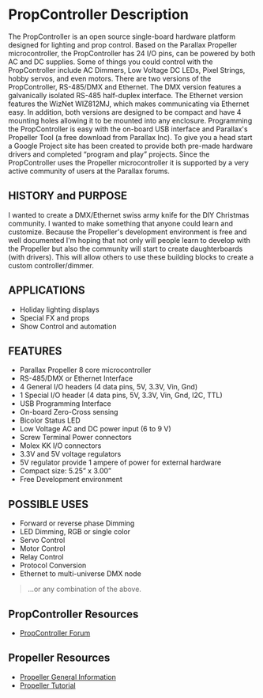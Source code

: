 # PropController Description #

The PropController is an open source single-board hardware platform designed for lighting and prop control. Based on the Parallax Propeller microcontroller, the PropController has 24 I/O pins, can be powered by both AC and DC supplies. Some of things you could control with the PropController include AC Dimmers, Low Voltage DC LEDs, Pixel Strings, hobby servos, and even motors.
There are two versions of the PropController, RS-485/DMX and Ethernet. The DMX version features a galvanically isolated RS-485 half-duplex interface. The Ethernet version features the WizNet WIZ812MJ, which makes communicating via Ethernet easy. In addition, both versions are designed to be compact and have 4 mounting holes allowing it to be mounted into any enclosure.
Programming the PropController is easy with the on-board USB interface and Parallax's Propeller Tool (a free download from Parallax Inc).
To give you a head start a Google Project site has been created to provide both pre-made hardware drivers and completed “program and play” projects. Since the PropController uses the Propeller microcontroller it is supported by a very active community of users at the Parallax forums.

## HISTORY and PURPOSE ##
I wanted to create a DMX/Ethernet swiss army knife for the DIY Christmas community. I wanted to make something that anyone could learn and customize. Because the Propeller's development environment is free and well documented I'm hoping that not only will people learn to develop with the Propeller but also the community will start to create daughterboards (with drivers). This will allow others to use these building blocks to create a custom controller/dimmer.

## APPLICATIONS ##
  * Holiday lighting displays
  * Special FX and props
  * Show Control and automation

## FEATURES ##
  * Parallax Propeller 8 core microcontroller
  * RS-485/DMX or Ethernet Interface
  * 4 General I/O headers (4 data pins, 5V, 3.3V, Vin, Gnd)
  * 1 Special I/O header (4 data pins, 5V, 3.3V, Vin, Gnd, I2C, TTL)
  * USB Programming Interface
  * On-board Zero-Cross sensing
  * Bicolor Status LED
  * Low Voltage AC and DC power input (6 to 9 V)
  * Screw Terminal Power connectors
  * Molex KK I/O connectors
  * 3.3V and 5V voltage regulators
  * 5V regulator provide 1 ampere of power for external hardware
  * Compact size: 5.25” x 3.00”
  * Free Development environment

## POSSIBLE USES ##
  * Forward or reverse phase Dimming
  * LED Dimming, RGB or single color
  * Servo Control
  * Motor Control
  * Relay Control
  * Protocol Conversion
  * Ethernet to multi-universe DMX node
> ...or any combination of the above.

## PropController Resources ##
  * [PropController Forum](http://doityourselfchristmas.com/forums/forumdisplay.php?91-PropController)

## Propeller Resources ##
  * [Propeller General Information](http://www.parallax.com/tabid/407/Default.aspx)
  * [Propeller Tutorial](http://www.parallax.com/Portals/0/Downloads/docs/prod/prop/PELabsFunBook-v1.1.pdf)